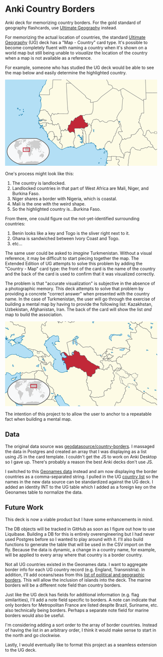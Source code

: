 # Anki Country Borders

Anki deck for memorizing country borders. For the gold standard of geography flashcards, use [Ultimate Geography](https://github.com/anki-geo/ultimate-geography) instead.

For memorizing the actual location of countries, the standard [Ultimate Geography](https://github.com/anki-geo/ultimate-geography) (UG) deck has a "Map - Country" card type. It's possible to become completely fluent with naming a country when it's shown on a world map but still being unable to *visualize* the location of the country when a map is not available as a reference. 

For example, someone who has studied the UG deck would be able to see the map below and easily determine the highlighted country.

![Burkina Faso](Country_Borders\media\ug-map-burkina_faso.png)

One's process might look like this:
1. The country is landlocked.
1. Landlocked countries in that part of West Africa are Mali, Niger, and Burkina Faso.
1. Niger shares a border with Nigeria, which is coastal.
1. Mali is the one with the weird shape.
1. So the highlighted country is...Burkina Faso.

From there, one could figure out the not-yet-identified surrounding countries:
1. Benin looks like a key and Togo is the sliver right next to it. 
1. Ghana is sandwiched between Ivory Coast and Togo.
1. etc...

The same user could be asked to *imagine* Turkmenistan. Without a visual reference, it may be difficult to start piecing together the map. The Extended Edition of UG attempts to solve this problem by adding the "Country - Map" card type: the front of the card is the name of the country and the back of the card is used to confirm that it was visualized correctly. 

The problem is that "accurate visualization" is subjective in the absence of a photographic memory. This deck attempts to solve that problem by providing a concrete "correct answer" when presented with the country name. In the case of Turkmenistan, the user will go through the exercise of building a mental map by having to provide the following list: Kazakhstan, Uzbekistan, Afghanistan, Iran. The back of the card will show the list *and* map to build the association.

![Turkmenistan](Country_Borders\media\ug-map-turkmenistan.png)

The intention of this project to to allow the user to anchor to a repeatable fact when building a mental map.

## Data

The original data source was [geodatasource/country-borders](https://github.com/geodatasource/country-borders). I massaged the data in Postgres and created an array that I was displaying as a list using JS in the card template. I couldn't get the JS to work on Anki Desktop so I gave up. There's probably a reason the best Anki decks don't use JS. 

I switched to this [Geonames data](http://download.geonames.org/export/dump/countryInfo.txt) instead and am now displaying the border countries as a comma-separated string. I pulled in the UG [country list](https://github.com/anki-geo/ultimate-geography/blob/master/src/data/main.csv) so the names in the new data source can be standardized against the UG deck. I added an identity INT to the UG table which I added as a foreign key on the Geonames table to normalize the data.

## Future Work

This deck is now a viable product but I have some enhancements in mind.

The DB objects will be tracked in GitHub as soon as I figure out how to use Liquibase. Building a DB for this is entirely overengineering but I had never used Postgres before so I wanted to play around with it. I'll also build functions to generate the table that will be used in the CSV import on the fly. Because the data is dynamic, a change in a country name, for example, will be applied to every array where that country is a border country.

Not all UG countries existed in the Geonames data. I want to aggregate border info for each UG country record (e.g. England, Transnistria). In addition, I'll add oceans/seas from this [list of political and geographic borders](https://en.wikipedia.org/wiki/List_of_political_and_geographic_borders#Countries). This will allow the inclusion of islands into the deck. The marine borders will be a different note field than country borders.

Just like the UG deck has fields for additional information (e.g. flag similarities), I'll add a note field specific to borders. A note can indicate that only borders for Metropolitan France are listed despite Brazil, Suriname, etc. also technically being borders. Perhaps a separate note field for marine borders would also be useful.

I'm considering adding a sort order to the array of border countries. Instead of having the list in an arbitrary order, I think it would make sense to start in the north and go clockwise.

Lastly, I would eventually like to format this project as a seamless extension to the UG deck. 

